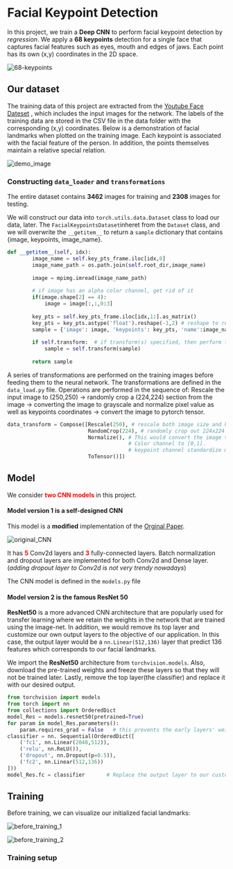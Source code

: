 # Facial Keypoint Detection

In this project, we train a **Deep CNN** to perform facial keypoint detection by *regression*. We apply a **68 keypoints** detection for a single face that captures facial features such as eyes, mouth and edges of jaws. Each point has its own (x,y) coordinates in the 2D space.

![68-keypoints](images/landmarks_numbered.jpg)

## Our dataset

The training data of this project are extracted from the [Youtube Face Dateset](https://www.cs.tau.ac.il/~wolf/ytfaces/) , which includes the input images for the network. The labels of the training data are stored in the CSV file in the data folder with the corresponding (x,y) coordinates.  Below is a demonstration of facial landmarks when plotted on the training image. Each keypoint is associated with the facial feature of the person. In addition, the points themselves maintain a relative special relation.

![demo_image](images/key_pts_example.png)

### Constructing `data_loader` and `transformations`

The entire dataset contains **3462** images for training and **2308** images for testing.

We will construct our data into `torch.utils.data.Dataset` class to load our data, later. The `FacialKeypointsDataset`inheret from the `Dataset` class, and we will overwrite the `__getitem__` to return a `sample` dictionary that contains {image, keypoints, image_name}.



```python
def __getitem__(self, idx):
        image_name = self.key_pts_frame.iloc[idx,0]
        image_name_path = os.path.join(self.root_dir,image_name)
        
        image = mpimg.imread(image_name_path)
        
        # if image has an alpha color channel, get rid of it
        if(image.shape[2] == 4):
            image = image[:,:,0:3]
        
        key_pts = self.key_pts_frame.iloc[idx,1:].as_matrix()
        key_pts = key_pts.astype('float').reshape(-1,2) # reshape to represent (x,y) coordinates
        sample = {'image': image, 'keypoints': key_pts, 'name':image_name}
        
        if self.transform:  # if transform(s) specified, then perform them
            sample = self.transform(sample)
            
        return sample
```

A series of transformations are performed on the training images before feeding them to the neural network. The transformations are defined in the `data_load.py` file. Operations are performed in the sequence of: Rescale the input image to (250,250) $\to$ randomly crop a (224,224) section from the image $\to$ converting the image to grayscale and normalize pixel value as well as keypoints coordinates $\to$ convert the image to pytorch tensor.

```python
data_transform = Compose([Rescale(250), # rescale both image size and keypoint coordinates
                          RandomCrop(224), # randomly crop out 224x224 pixels
                          Normalize(), # This would convert the image to grayscale first. 
                                       # Color channel to [0,1]. 
                                       # keypoint channel standardize mean = 100, std = 50
                          ToTensor()])
```

## Model

We consider <span style="color:red">**two CNN models**</span> in this project.
#### Model version 1 is a self-designed CNN

This model is a **modified** implementation of the [Orginal Paper](https://arxiv.org/pdf/1710.00977.pdf).

![original_CNN](images/Original_CNN.png)

It has **<span style="color:red">5</span>** Conv2d layers and **<span style="color:red">3</span>** fully-connected layers. Batch normalization and dropout layers are implemented for both Conv2d and Dense layer.(*adding dropout layer to Conv2d is not very trendy nowadays*)

The CNN model is defined in the `models.py` file

#### Model version 2 is the famous ResNet 50

**ResNet50** is a more advanced CNN architecture that are popularly used for transfer learning where we retain the weights in the network that are trained using the image-net. In addition, we would remove its top layer and customize our own output layers to the objective of our application. In this case, the output layer would be a `nn.Linear(512,136)` layer that predict 136 features which corresponds to our facial landmarks.

We import the **ResNet50** architecture from `torchvision.models`. Also, download the pre-trained weights and freeze these layers so that they will not be trained later.
Lastly, remove the top layer(the classifier) and replace it with our desired output.

```python
from torchvision import models
from torch import nn
from collections import OrderedDict
model_Res = models.resnet50(pretrained=True)
for param in model_Res.parameters():
    param.requires_grad = False   # this prevents the early layers' weights to be trained
classifier = nn. Sequential(OrderedDict([
    ('fc1', nn.Linear(2048,512)),
    ('relu', nn.ReLU()),
    ('dropout', nn.Dropout(p=0.5)),
    ('fc2', nn.Linear(512,136))
]))
model_Res.fc = classifier  		# Replace the output layer to our customization
```

## Training

Before training, we can visualize our initialized facial landmarks:

![before_training_1](images/Before_training_1.png)

![before_training_2](images/Before_training_2.png)

### Training setup





